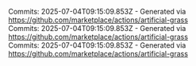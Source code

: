 Commits: 2025-07-04T09:15:09.853Z - Generated via https://github.com/marketplace/actions/artificial-grass
<br>
Commits: 2025-07-04T09:15:09.853Z - Generated via https://github.com/marketplace/actions/artificial-grass
<br>
Commits: 2025-07-04T09:15:09.853Z - Generated via https://github.com/marketplace/actions/artificial-grass
<br>
